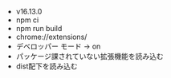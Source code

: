 - v16.13.0
- npm ci
- npm run build
- chrome://extensions/
- デベロッパー モード -> on
- パッケージ課されていない拡張機能を読み込む
- dist配下を読み込む
